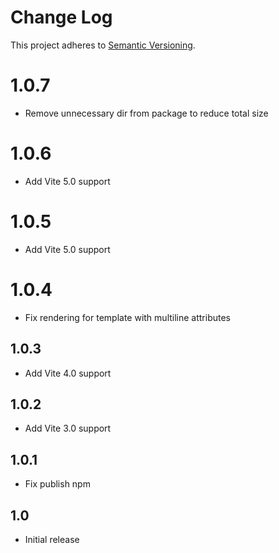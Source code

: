 # Change Log

This project adheres to [Semantic Versioning](http://semver.org/).

# 1.0.7
- Remove unnecessary dir from package to reduce total size

# 1.0.6
- Add Vite 5.0 support

# 1.0.5
- Add Vite 5.0 support

# 1.0.4
- Fix rendering for template with multiline attributes

## 1.0.3
- Add Vite 4.0 support

## 1.0.2
- Add Vite 3.0 support

## 1.0.1
- Fix publish npm

## 1.0
- Initial release
